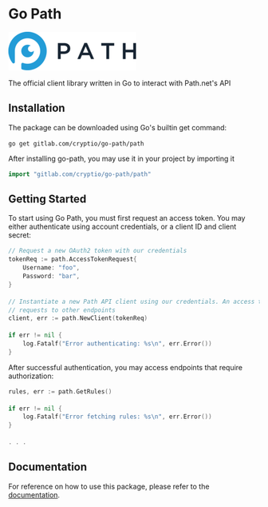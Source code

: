 # Go Path

![alt text](img/path.png "Path logo")


The official client library written in Go to interact with Path.net's API

## Installation

The package can be downloaded using Go's builtin get command:

`go get gitlab.com/cryptio/go-path/path`

After installing go-path, you may use it in your project by importing it

```go
import "gitlab.com/cryptio/go-path/path"
```

## Getting Started
To start using Go Path, you must first request an access token. You may either authenticate using account credentials, or a client ID and client secret:

```go
// Request a new OAuth2 token with our credentials
tokenReq := path.AccessTokenRequest{
	Username: "foo",
	Password: "bar",
}

// Instantiate a new Path API client using our credentials. An access token will be obtained and used in subsequent
// requests to other endpoints
client, err := path.NewClient(tokenReq)

if err != nil {
	log.Fatalf("Error authenticating: %s\n", err.Error())
}
```

After successful authentication, you may access endpoints that require authorization:

```go
rules, err := path.GetRules()

if err != nil {
	log.Fatalf("Error fetching rules: %s\n", err.Error())
}

. . .

```

## Documentation
For reference on how to use this package, please refer to the [documentation](https://godoc.org/gitlab.com/cryptio/go-path/path).